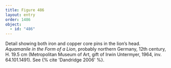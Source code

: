 ```yaml
---
title: Figure 486
layout: entry
order: 1486
object:
  - id: "486"
---
```


Detail showing both iron and copper core pins in the lion’s head. *Aquamanile in the Form of a Lion*, probably northern Germany, 12th century, H. 19.5 cm (Metropolitan Museum of Art, gift of Irwin Untermyer, 1964, inv. 64.101.1491). See {% cite 'Dandridge 2006' %}.
